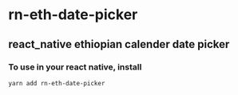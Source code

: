 # rn-eth-date-picker
## react_native ethiopian calender date picker
### To use in your react native, install  
    yarn add rn-eth-date-picker  
